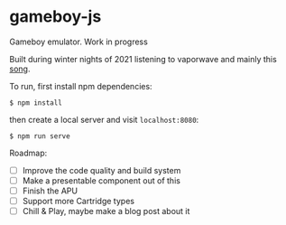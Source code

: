 # gameboy-js
Gameboy emulator. Work in progress

Built during winter nights of 2021 listening to vaporwave and mainly this [song](https://www.youtube.com/watch?v=hVtvv3UH9LQ).

To run, first install npm dependencies:

```
$ npm install
```

then create a local server and visit `localhost:8080`:

```
$ npm run serve
```

Roadmap:
- [ ] Improve the code quality and build system
- [ ] Make a presentable component out of this
- [ ] Finish the APU
- [ ] Support more Cartridge types
- [ ] Chill & Play, maybe make a blog post about it
